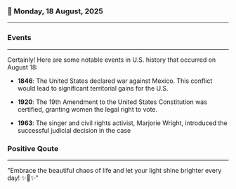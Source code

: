 ### 📅 Monday, 18 August, 2025
------
### Events
------
Certainly! Here are some notable events in U.S. history that occurred on August 18:

- **1846**: The United States declared war against Mexico. This conflict would lead to significant territorial gains for the U.S.
  
- **1920**: The 19th Amendment to the United States Constitution was certified, granting women the legal right to vote.

- **1963**: The singer and civil rights activist, Marjorie Wright, introduced the successful judicial decision in the case
### Positive Qoute
------
"Embrace the beautiful chaos of life and let your light shine brighter every day! ✨🌈✨"
